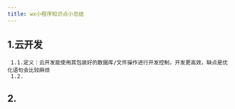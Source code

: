 ```yaml
---
title: wx小程序知识点小总结
---
```


## 1.云开发
     1.1.定义：云开发能使用其包装好的数据库/文件操作进行开发控制，开发更高效，缺点是优化语句会比较麻烦
     1.2.
## 2.
